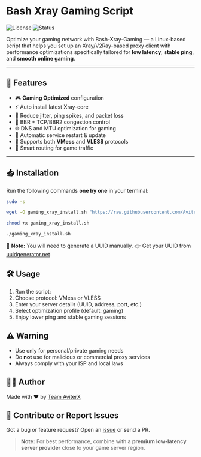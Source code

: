 # Bash Xray Gaming Script

![License](https://img.shields.io/badge/license-MIT-blue.svg)
![Status](https://img.shields.io/badge/status-active-brightgreen)

Optimize your gaming network with Bash-Xray-Gaming — a Linux-based script that helps you set up an Xray/V2Ray-based proxy client with performance optimizations specifically tailored for **low latency**, **stable ping**, and **smooth online gaming**.

---

## 🚀 Features

- 🎮 **Gaming Optimized** configuration
- ⚡ Auto install latest Xray-core
- 📶 Reduce jitter, ping spikes, and packet loss
- 🔧 BBR + TCP/BBR2 congestion control
- 🌐 DNS and MTU optimization for gaming
- 🔁 Automatic service restart & update
- 📜 Supports both **VMess** and **VLESS** protocols
- 🧠 Smart routing for game traffic

---

## 📥 Installation

Run the following commands **one by one** in your terminal:

```bash
sudo -s
```

```bash
wget -O gaming_xray_install.sh "https://raw.githubusercontent.com/AviterX/Bash-Xray-Gaming/refs/heads/main/gaming_xray_install.sh"
```

```bash
chmod +x gaming_xray_install.sh
```

```bash
./gaming_xray_install.sh
```

📎 **Note:** You will need to generate a UUID manually. 👉 Get your UUID from [uuidgenerator.net](https://www.uuidgenerator.net/)

## 🛠️ Usage

1. Run the script:
2. Choose protocol: VMess or VLESS
3. Enter your server details (UUID, address, port, etc.)
4. Select optimization profile (default: gaming)
5. Enjoy lower ping and stable gaming sessions




## ⚠️ Warning

- Use only for personal/private gaming needs
- Do **not** use for malicious or commercial proxy services
- Always comply with your ISP and local laws



## 🙋‍♂️ Author

Made with ❤️ by [Team AviterX](https://github.com/AviterX)



## 💬 Contribute or Report Issues

Got a bug or feature request? Open an [issue](https://github.com/AviterX/Bash-Xray-Gaming/issues) or send a PR.



> **Note:** For best performance, combine with a **premium low-latency server provider** close to your game server region.
